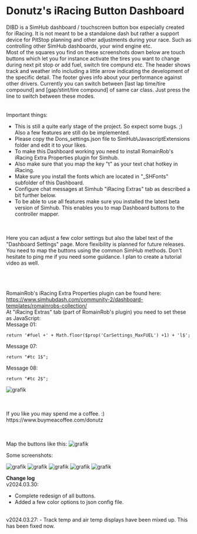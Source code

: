 # Donutz's iRacing Button Dashboard
DIBD is a SimHub dashboard / touchscreen button box especially created for iRacing. It is not meant to be a standalone dash but rather a support device for PitStop planning and other adjustments during your race. Such as controlling other SimHub dashboards, your wind engine etc.<br>
Most of the squares you find on these screenshots down below are touch buttons which let you for instance activate the tires you want to change during next pit stop or add fuel, switch tire compund etc. The header shows track and weather info including a little arrow indicating the development of the specific detail. The footer gives info about your performance against other drivers. Currently you can switch between [last lap time/tire compound] and [gap/stint/tire compound] of same car class. Just press the line to switch between these modes.<br>
<br>
<br>
Important things:
  - This is still a quite early stage of the project. So expect some bugs. ;) Also a few features are still do be implemented.
  - Please copy the Dons_settings.json file to SimHub\JavascriptExtensions folder and edit it to your likes.
  - To make this Dashboard working you need to install RomainRob's iRacing Extra Properties plugin for Simhub.
  - Also make sure that you map the key "t" as your text chat hotkey in iRacing.<br>
  - Make sure you install the fonts which are located in "_SHFonts" subfolder of this Dashboard.
  - Configure chat messages at Simhub "iRacing Extras" tab as described a bit further below.
  - To be able to use all features make sure you installed the latest beta version of Simhub. This enables you to map Dashboard buttons to the controller mapper.
<br>
<br>
Here you can adjust a few color settings but also the label text of the "Dashboard Settings" page. More flexibility is planned for future releases.<br>
You need to map the buttons using the common SimHub methods. Don't hesitate to ping me if you need some guidance. I plan to create a tutorial video as well.<br>

<br><br><br>
RomainRob's iRacing Extra Properties plugin can be found here:<br>
https://www.simhubdash.com/community-2/dashboard-templates/romainrobs-collection/<br>
At "iRacing Extras" tab (part of RomainRob's plugin) you need to set these as JavaScript:<br>
Message 01:<br>

``` 
return '#fuel +' + Math.floor($prop('CarSettings_MaxFUEL') +1) + 'l$';
```

Message 07:<br>

```
return "#tc 1$";
```

Message 08:<br>

```
return "#tc 2$";
```

![grafik](https://github.com/DonutzAndCoffee/Donutz-s-iRacing-Button-Dashboard/assets/62204936/d60cb5cf-5f0d-4647-93eb-bcc49e67a5e2)

<br>

<br>
If you like you may spend me a coffee. :) https://www.buymeacoffee.com/donutz
<br><br><br>


Map the buttons like this:
![grafik](https://github.com/DonutzAndCoffee/Donutz-s-iRacing-Button-Dashboard/assets/62204936/77242bdb-2316-43e3-bd13-8a4251531908)

Some screenshots:<br>

![grafik](https://github.com/DonutzAndCoffee/Donutz-s-iRacing-Button-Dashboard/assets/62204936/d8ae6543-8baf-4c85-bd1e-c6526be9b2d9)
![grafik](https://github.com/DonutzAndCoffee/Donutz-s-iRacing-Button-Dashboard/assets/62204936/9e5bff85-98a0-4b1b-b4ab-df0da660ef1f)
![grafik](https://github.com/DonutzAndCoffee/Donutz-s-iRacing-Button-Dashboard/assets/62204936/935b6dc4-f940-4165-aaf9-b5a925c23809)
![grafik](https://github.com/DonutzAndCoffee/Donutz-s-iRacing-Button-Dashboard/assets/62204936/23b52a34-e3ab-43e6-9787-4363f3f6a009)
![grafik](https://github.com/DonutzAndCoffee/Donutz-s-iRacing-Button-Dashboard/assets/62204936/519516dd-bcfa-429d-b43f-f4db82f88867)



<b>Change log</b><br>
v2024.03.30:
- Complete redesign of all buttons.
- Added a few color options to json config file.<br>
<br>
v2024.03.27:
- Track temp and air temp displays have been mixed up. This has been fixed now.<br>
<br>







